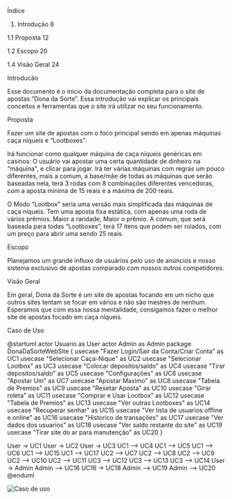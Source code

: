 Índice
1. Introdução	8

1.1	Proposta	12

1.2	Escopo	20

1.4	Visão Geral 24	


Introducão

Esse documento é o início da documentação completa para o site de apostas “Dona da Sorte”. Essa introdução vai explicar os principais conceitos e ferramentas que o site irá utilizar no seu funcionamento.


Proposta

Fazer um site de apostas com o foco principal sendo em apenas máquinas caça níqueis e “Lootboxes”.

Irá funcionar como qualquer máquina de caça níqueis genéricas em casinos: O usuário vai apostar uma certa quantidade de dinheiro na "máquina", e clicar para jogar. Irá ter várias máquinas com regras um pouco diferentes, mais a comum, a base/mãe de todas as máquinas que serão baseadas nela, terá 3 rodas com 8 combinações diferentes vencedoras, com a aposta mínima de 15 reais e a máxima de 200 reais.

O Modo “Lootbox” seria uma versão mais simplificada das máquinas de caça níqueis. Tem uma aposta fixa estática, com apenas uma roda de vários prêmios. Maior a raridade, Maior o prêmio. A comum, que será baseada para todas “Lootboxes”, terá 17 itens que podem ser rolados, com um preço para abrir uma sendo 25 reais.


Escopo

Planejamos um grande influxo de usuários pelo uso de anúncios e nosso sistema exclusivo de apostas comparado com nossos outros competidores.


Visão Geral

Em geral, Dona da Sorte é um site de apostas focando em um nicho que outros sites tentam se focar em vários e não são mestres de nenhum. Esperamos que com essa nossa mentalidade, consigamos fazer o melhor site de apostas focado em caça níqueis.

Caso de Uso

@startuml
actor Usuario as User
actor Admin as Admin
package DonaDaSorteWebSite {
usecase "Fazer Login/Sair da Conta/Criar Conta" as UC1
usecase "Selecionar Caça-Nique" as UC2
usecase "Selecionar Lootbox" as UC3
usecase "Colocar depositos/saldo" as UC4
usecase "Tirar depositos/saldo" as UC5
usecase "Configurações" as UC6
usecase "Apostar Um" as UC7
usecase "Apostar Maximo" as UC8
usecase "Tabela de Premios" as UC9
usecase "Resetar Aposta" as UC10
usecase "Girar roleta" as UC11
usecase "Comprar e Usar Lootbox" as UC12
usecase "Tabela de Premios" as UC13
usecase "Ver outras Lootboxes" as UC14
usecase "Recuperar senhar" as UC15
usecase "Ver lista de usuarios offline e online" as UC16
usecase "Historico de transações" as UC17
usecase "Ver dados dos usuarios" as UC18
usecase "Ver saldo restante do site" as UC19
usecase "Tirar site do ar para manutenção" as UC20
}

User -> UC1
User -> UC2
User -> UC3
UC1 --> UC4
UC1 --> UC5
UC1 --> UC6
UC1 --> UC15
UC1 --> UC17
UC2 --> UC7
UC2 --> UC8
UC2 --> UC9
UC2 --> UC10
UC2 --> UC11
UC3 --> UC12
UC3 --> UC13
UC3 --> UC14
User -> Admin
Admin --> UC16
UC16 -> UC18
Admin --> UC19
Admin --> UC20
@enduml

![Caso de uso](https://user-images.githubusercontent.com/82913603/228021539-7b82bc87-4891-4c1e-a990-927c22277825.png)
